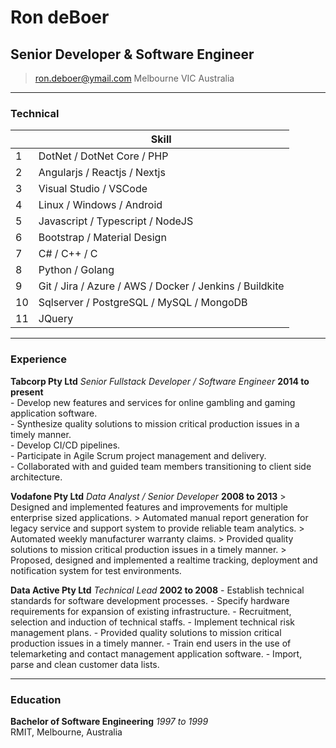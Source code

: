 # Ron deBoer
## Senior Developer & Software Engineer

> [ron.deboer@ymail.com](mailto:ron.deboer@ymail.com)
>      Melbourne VIC Australia

------

### Technical

|    | Skill                                                   |
|----|---------------------------------------------------------|
| 1  | DotNet / DotNet Core / PHP                              |
| 2  | Angularjs / Reactjs / Nextjs                            |
| 3  | Visual Studio / VSCode                                  |
| 4  | Linux / Windows / Android                               |
| 5  | Javascript / Typescript / NodeJS                        |
| 6  | Bootstrap / Material Design                                    |
| 7  | C# / C++ / C                                            |
| 8  | Python / Golang                                         |
| 9  | Git / Jira / Azure / AWS / Docker / Jenkins / Buildkite |
| 10 | Sqlserver / PostgreSQL / MySQL / MongoDB                |
| 11 | JQuery                                                  |

------

### Experience

**Tabcorp Pty Ltd** *Senior Fullstack Developer / Software Engineer* __2014 to present__ \
	- Develop new features and services for online gambling and gaming application software. \
	- Synthesize quality solutions to mission critical production issues in a timely manner. \
	- Develop CI/CD pipelines. \
	- Participate in Agile Scrum project management and delivery. \
	- Collaborated with and guided team members transitioning to client side architecture. 
	
**Vodafone Pty Ltd** *Data Analyst / Senior Developer* __2008 to 2013__
	> Designed and implemented features and improvements for multiple enterprise sized applications.
	> Automated manual report generation for legacy service and support system to provide reliable team analytics.
	> Automated weekly manufacturer warranty claims.
	> Provided quality solutions to mission critical production issues in a timely manner.
	> Proposed, designed and implemented a realtime tracking, deployment and notification system for test environments.
	
**Data Active Pty Ltd** *Technical Lead* __2002 to 2008__
	- Establish technical standards for software development processes.
	- Specify hardware requirements for expansion of existing infrastructure.
	- Recruitment, selection and induction of technical staffs.
	- Implement technical risk management plans.
	- Provided quality solutions to mission critical production issues in a timely manner.
	- Train end users in the use of telemarketing and contact management application software.
	- Import, parse and clean customer data lists.

------

### Education

**Bachelor of Software Engineering** *1997 to 1999* \
	RMIT, Melbourne, Australia
